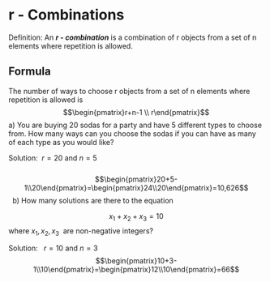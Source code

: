 # r - Combinations
Definition: An _**r - combination**_ is a combination of r objects from a set of n elements where repetition is allowed.

  
## Formula 
The number of ways to choose r objects from a set of n elements where repetition is allowed is
$$\begin{pmatrix}r+n-1 \\ r\end{pmatrix}$$
a) You are buying 20 sodas for a party and have 5 different types to choose from. How many ways can you choose the sodas if you can have as many of each type as you would like?

Solution:  $r = 20$ and $n = 5$  
  $$\begin{pmatrix}20+5-1\\20\end{pmatrix}=\begin{pmatrix}24\\20\end{pmatrix}=10,626$$ 
b) How many solutions are there to the equation

$$x_1+x_2+x_3=10$$
where $x_1,x_2,x_3$  are non-negative integers?

Solution:   $r = 10$ and $n = 3$
$$\begin{pmatrix}10+3-1\\10\end{pmatrix}=\begin{pmatrix}12\\10\end{pmatrix}=66$$